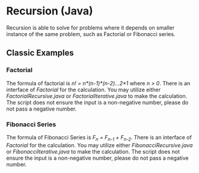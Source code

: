 # Recursion (Java)
Recursion is able to solve for problems where it depends on smaller instance of the same problem, such as Factorial or Fibonacci series.

## Classic Examples
### Factorial
The formula of factorial is <i>n! = n\*(n-1)\*(n-2)...2\*1</i> where <i>n > 0</i>. There is an interface of <i>Factorial</i> for the calculation. You may utilize either <i>FactorialRecursive.java</i> or <i>FactorialIterative.java</i> to make the calculation. The script does not ensure the input is a non-negative number, please do not pass a negative number.

### Fibonacci Series
The formula of Fibonacci Series is <i>F<sub>n</sub> = F<sub>n-1</sub> + F<sub>n-2</sub></i>. There is an interface of <i>Factorial</i> for the calculation. You may utilize either <i>FibonacciRecursive.java</i> or <i>FibonacciIterative.java</i> to make the calculation. The script does not ensure the input is a non-negative number, please do not pass a negative number.
